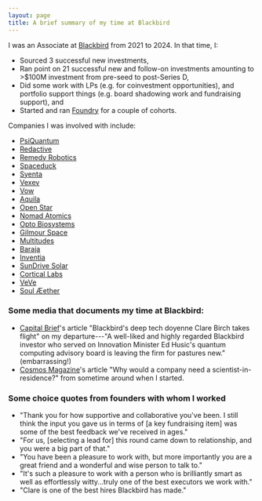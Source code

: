```yaml
---
layout: page
title: A brief summary of my time at Blackbird
---
```

I was an Associate at [Blackbird](https://blackbird.vc) from 2021 to 2024. In that time, I:
- Sourced 3 successful new investments, 
- Ran point on 21 successful new and follow-on investments amounting to >$100M investment from pre-seed to post-Series D,
- Did some work with LPs (e.g. for coinvestment opportunities), and portfolio support things (e.g. board shadowing work and fundraising support), and
- Started and ran [Foundry](https://clarebir.ch/foundry) for a couple of cohorts.

Companies I was involved with include:
- [PsiQuantum](https://psiquantum.com)
- [Redactive](https://www.redactive.ai/)
- [Remedy Robotics](https://www.remedyrobotics.com/)
- [Spaceduck](https://spaceduck.com)
- [Syenta](https://www.syenta.com)
- [Vexev](https://www.vexev.com/)
- [Vow](https://www.eatvow.com/)
- [Aquila](https://aquila.earth)
- [Open Star](https://openstar.tech)
- [Nomad Atomics](https://www.nomadatomics.com/)
- [Opto Biosystems](https://www.opto.bio/)
- [Gilmour Space](https://www.gspace.com/)
- [Multitudes](https://www.multitudes.co/) 
- [Baraja](https://www.baraja.com/en) 
- [Inventia](https://inventia.life/)
- [SunDrive Solar](https://www.sundrivesolar.com/)
- [Cortical Labs](https://corticallabs.com/)
- [VeVe](https://www.veve.me/)
- [Soul Æether](https://x.com/soulaether_?lang=en)
### Some media that documents my time at Blackbird:
- [Capital Brief](https://www.capitalbrief.com/article/blackbirds-scientist-in-residence-clare-birch-takes-flight-633885b5-0b03-4356-980b-c9b9e71d6822/preview/)'s article "Blackbird's deep tech doyenne Clare Birch takes flight" on my departure---"A well-liked and highly regarded Blackbird investor who served on Innovation Minister Ed Husic's quantum computing advisory board is leaving the firm for pastures new." (embarrassing!)
- [Cosmos Magazine](https://cosmosmagazine.com/people/culture/blackbird-scientist-in-residence/)'s article "Why would a company need a scientist-in-residence?" from sometime around when I started.
### Some choice quotes from founders with whom I worked
- "Thank you for how supportive and collaborative you've been. I still think the input you gave us in terms of [a key fundraising item] was some of the best feedback we've received in ages."
- "For us, [selecting a lead for] this round came down to relationship, and you were a big part of that."
- "You have been a pleasure to work with, but more importantly you are a great friend and a wonderful and wise person to talk to."
- "It's such a pleasure to work with a person who is brilliantly smart as well as effortlessly witty...truly one of the best executors we work with."
- "Clare is one of the best hires Blackbird has made."